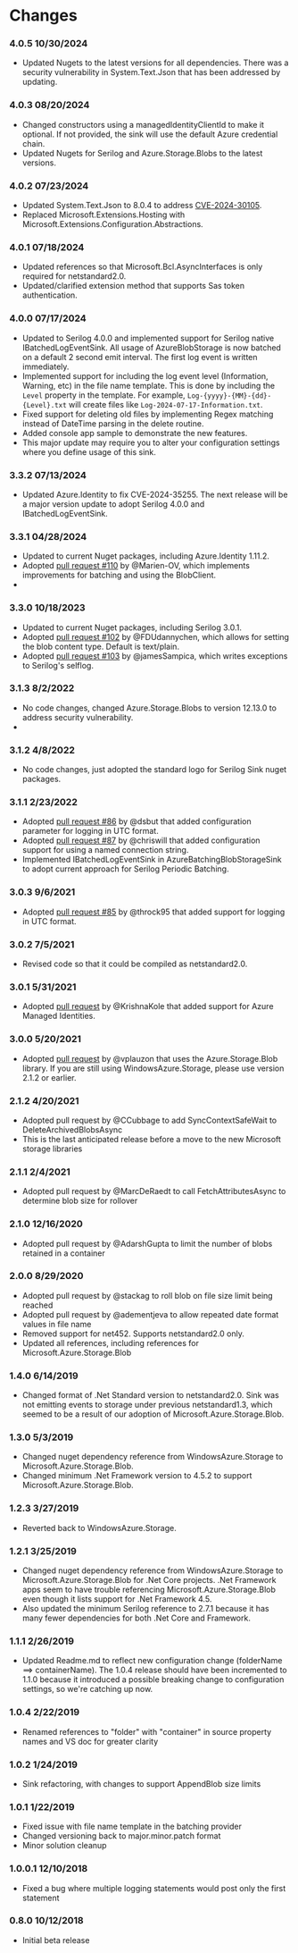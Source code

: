 # Changes

### 4.0.5 10/30/2024
- Updated Nugets to the latest versions for all dependencies.  There was a security vulnerability in System.Text.Json that has been addressed by updating.

### 4.0.3 08/20/2024
- Changed constructors using a managedIdentityClientId to make it optional.  If not provided, the sink will use the default Azure credential chain.
- Updated Nugets for Serilog and Azure.Storage.Blobs to the latest versions.

### 4.0.2 07/23/2024
- Updated System.Text.Json to 8.0.4 to address [CVE-2024-30105](https://github.com/advisories/GHSA-hh2w-p6rv-4g7w).
- Replaced Microsoft.Extensions.Hosting with Microsoft.Extensions.Configuration.Abstractions.

### 4.0.1 07/18/2024
- Updated references so that Microsoft.Bcl.AsyncInterfaces is only required for netstandard2.0.
- Updated/clarified extension method that supports Sas token authentication.

### 4.0.0 07/17/2024
- Updated to Serilog 4.0.0 and implemented support for Serilog native IBatchedLogEventSink. All usage of AzureBlobStorage is now batched on a default 2 second emit interval. The first log event is written immediately.
- Implemented support for including the log event level (Information, Warning, etc) in the file name template.  This is done by including the `Level` property in the template.  For example, `Log-{yyyy}-{MM}-{dd}-{Level}.txt` will create files like `Log-2024-07-17-Information.txt`.
- Fixed support for deleting old files by implementing Regex matching instead of DateTime parsing in the delete routine.
- Added console app sample to demonstrate the new features.
- This major update may require you to alter your configuration settings where you define usage of this sink.

### 3.3.2 07/13/2024
- Updated Azure.Identity to fix CVE-2024-35255.  The next release will be a major version update to adopt Serilog 4.0.0 and IBatchedLogEventSink.

### 3.3.1 04/28/2024
- Updated to current Nuget packages, including Azure.Identity 1.11.2.  
- Adopted [pull request #110](https://github.com/chriswill/serilog-sinks-azureblobstorage/pull/110) by @Marien-OV, which implements improvements for batching and using the BlobClient.
- 
### 3.3.0 10/18/2023
- Updated to current Nuget packages, including Serilog 3.0.1.  
- Adopted [pull request #102](https://github.com/chriswill/serilog-sinks-azureblobstorage/pull/102) by @FDUdannychen, which allows for setting the blob content type. Default is text/plain.
- Adopted [pull request #103](https://github.com/chriswill/serilog-sinks-azureblobstorage/pull/103) by @jamesSampica, which writes exceptions to Serilog's selflog.

### 3.1.3 8/2/2022
- No code changes, changed Azure.Storage.Blobs to version 12.13.0 to address security vulnerability.
- 
### 3.1.2 4/8/2022
- No code changes, just adopted the standard logo for Serilog Sink nuget packages.

### 3.1.1 2/23/2022

- Adopted [pull request #86](https://github.com/chriswill/serilog-sinks-azureblobstorage/pull/86) by @dsbut that added configuration parameter for logging in UTC format.
- Adopted [pull request #87](https://github.com/chriswill/serilog-sinks-azureblobstorage/pull/87) by @chriswill that added configuration support for using a named connection string.
- Implemented IBatchedLogEventSink in AzureBatchingBlobStorageSink to adopt current approach for Serilog Periodic Batching.

### 3.0.3 9/6/2021

- Adopted [pull request #85](https://github.com/chriswill/serilog-sinks-azureblobstorage/pull/85) by @throck95 that added support for logging in UTC format.

### 3.0.2 7/5/2021

- Revised code so that it could be compiled as netstandard2.0.

### 3.0.1 5/31/2021

- Adopted [pull request](https://github.com/chriswill/serilog-sinks-azureblobstorage/pull/79) by @KrishnaKole that added support for Azure Managed Identities.

### 3.0.0 5/20/2021

- Adopted [pull request](https://github.com/chriswill/serilog-sinks-azureblobstorage/pull/78) by @vplauzon that uses the Azure.Storage.Blob library. If you are still using WindowsAzure.Storage, please use version 2.1.2 or earlier.

### 2.1.2 4/20/2021

- Adopted pull request by @CCubbage to add SyncContextSafeWait to DeleteArchivedBlobsAsync
- This is the last anticipated release before a move to the new Microsoft storage libraries

### 2.1.1 2/4/2021

- Adopted pull request by @MarcDeRaedt to call FetchAttributesAsync to determine blob size for rollover

### 2.1.0 12/16/2020

- Adopted pull request by @AdarshGupta to limit the number of blobs retained in a container

### 2.0.0 8/29/2020

- Adopted pull request by @stackag to roll blob on file size limit being reached
- Adopted pull request by @adementjeva to allow repeated date format values in file name
- Removed support for net452. Supports netstandard2.0 only.
- Updated all references, including references for Microsoft.Azure.Storage.Blob

### 1.4.0 6/14/2019

- Changed format of .Net Standard version to netstandard2.0. Sink was not emitting events to storage
  under previous netstandard1.3, which seemed to be a result of our adoption of Microsoft.Azure.Storage.Blob.

### 1.3.0 5/3/2019

- Changed nuget dependency reference from WindowsAzure.Storage to Microsoft.Azure.Storage.Blob.
- Changed minimum .Net Framework version to 4.5.2 to support Microsoft.Azure.Storage.Blob.

### 1.2.3 3/27/2019

- Reverted back to WindowsAzure.Storage.

### 1.2.1 3/25/2019

- Changed nuget dependency reference from WindowsAzure.Storage to Microsoft.Azure.Storage.Blob for .Net Core projects. .Net Framework apps seem to have trouble referencing Microsoft.Azure.Storage.Blob even though it lists support for .Net Framework 4.5.
- Also updated the minimum Serilog reference to 2.7.1 because it has many fewer dependencies for both .Net Core and Framework.

### 1.1.1 2/26/2019

- Updated Readme.md to reflect new configuration change (folderName ==> containerName). The 1.0.4 release should have been incremented to 1.1.0 because it introduced a possible breaking change to configuration settings, so we're catching up now.

### 1.0.4 2/22/2019

- Renamed references to "folder" with "container" in source property names and VS doc for greater clarity

### 1.0.2 1/24/2019

- Sink refactoring, with changes to support AppendBlob size limits

### 1.0.1 1/22/2019

- Fixed issue with file name template in the batching provider
- Changed versioning back to major.minor.patch format
- Minor solution cleanup

### 1.0.0.1 12/10/2018

- Fixed a bug where multiple logging statements would post only the first statement

### 0.8.0 10/12/2018

- Initial beta release
